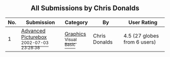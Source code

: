 ﻿<div align="center">

## All Submissions by Chris Donalds

</div>

No.  | Submission | Category | By   | User Rating
---- | ---------- | -------- | ---- | -----------
1 | [Advanced Picturebox<br /><sup>2002-07-03 23:28:38</sup>](https://github.com/Planet-Source-Code/chris-donalds-advanced-picturebox__1-36711) | [Graphics<br /><sup>Visual Basic</sup>](../ByCategory/graphics__1-46.md) | Chris Donalds | 4.5 (27 globes from 6 users)
